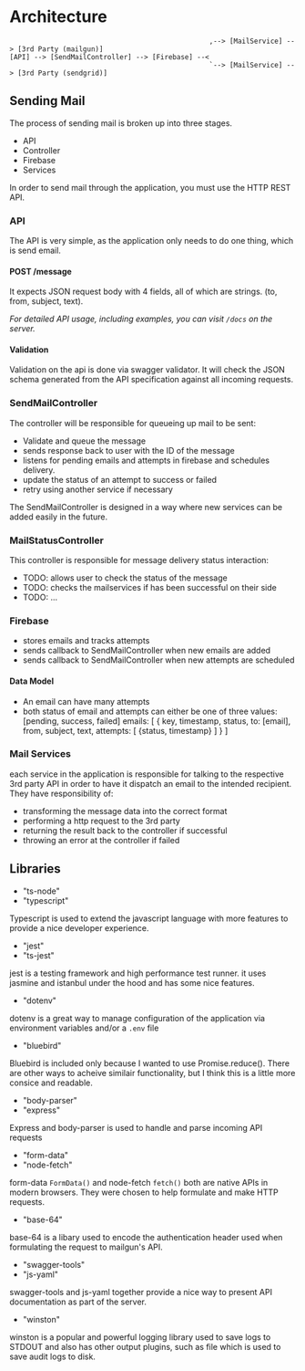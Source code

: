 # Architecture

```
                                                 ,--> [MailService] --> [3rd Party (mailgun)]
[API] --> [SendMailController] --> [Firebase] --<
                                                 `--> [MailService] --> [3rd Party (sendgrid)]
```

## Sending Mail

The process of sending mail is broken up into three stages.
  - API
  - Controller
  - Firebase
  - Services

In order to send mail through the application, you must use the HTTP REST API.

### API

The API is very simple, as the application only needs to do one thing, which is send email.

#### POST /message
It expects JSON request body with 4 fields, all of which are strings. (to, from, subject, text).

*For detailed API usage, including examples, you can visit `/docs` on the server.*


#### Validation
Validation on the api is done via swagger validator. It will check the JSON schema generated from the API specification against all incoming requests.


### SendMailController

The controller will be responsible for queueing up mail to be sent:
 - Validate and queue the message
 - sends response back to user with the ID of the message
 - listens for pending emails and attempts in firebase and schedules delivery.
 - update the status of an attempt to success or failed
 - retry using another service if necessary

The SendMailController is designed in a way where new services can be added easily in the future.


### MailStatusController

This controller is responsible for message delivery status interaction:
  - TODO: allows user to check the status of the message
  - TODO: checks the mailservices if has been successful on their side
  - TODO: ...


### Firebase
 - stores emails and tracks attempts
 - sends callback to SendMailController when new emails are added
 - sends callback to SendMailController when new attempts are scheduled


#### Data Model
 - An email can have many attempts
 - both status of email and attempts can either be one of three values: [pending, success, failed]
   emails: [
     {
       key,
       timestamp,
       status,
       to: [email],
       from,
       subject,
       text,
       attempts: [ {status, timestamp} ]
     }
  ]


### Mail Services

each service in the application is responsible for talking to the respective 3rd party API in order to have it dispatch an email to the intended recipient. They have responsibility of:
 - transforming the message data into the correct format
 - performing a http request to the 3rd party
 - returning the result back to the controller if successful
 - throwing an error at the controller if failed


## Libraries

- "ts-node"
- "typescript"

Typescript is used to extend the javascript language with more features to provide a nice developer experience.

- "jest"
- "ts-jest"

jest is a testing framework and high performance test runner. it uses jasmine and istanbul under the hood and has some nice features.

- "dotenv"

dotenv is a great way to manage configuration of the application via environment variables and/or a `.env` file

- "bluebird"

Bluebird is included only because I wanted to use Promise.reduce(). There are other ways to acheive similair functionality, but I think this is a little more consice and readable.

- "body-parser"
- "express"

Express and body-parser is used to handle and parse incoming API requests

- "form-data"
- "node-fetch"

form-data `FormData()` and node-fetch `fetch()` both are native APIs in modern browsers. They were chosen to help formulate and make HTTP requests.

- "base-64"

base-64 is a libary used to encode the authentication header used when formulating the request to mailgun's API.

- "swagger-tools"
- "js-yaml"

swagger-tools and js-yaml together provide a nice way to present API documentation as part of the server.

- "winston"

winston is a popular and powerful logging library used to save logs to STDOUT and also has other output plugins, such as file which is used to save audit logs to disk.
